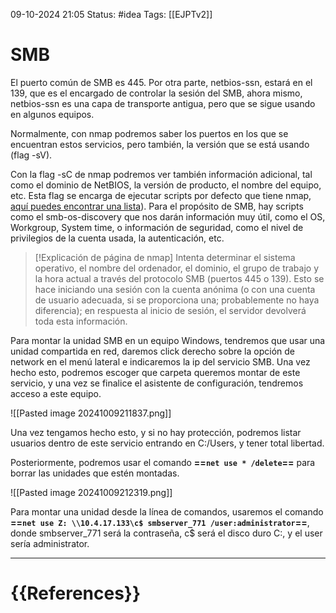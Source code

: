 09-10-2024 21:05
Status: #idea
Tags: [[EJPTv2]]

# SMB

El puerto común de SMB es 445. Por otra parte, netbios-ssn, estará en el 139, que es el encargado de controlar la sesión del SMB, ahora mismo, netbios-ssn es una capa de transporte antigua, pero que se sigue usando en algunos equipos.

Normalmente, con nmap podremos saber los puertos en los que se encuentran estos servicios, pero también, la versión que se está usando (flag -sV).

Con la flag -sC de nmap podremos ver también información adicional, tal como el dominio de NetBIOS, la versión de producto, el nombre del equipo, etc. Esta flag se encarga de ejecutar scripts por defecto que tiene nmap, [aquí puedes encontrar una lista](https://nmap.org/nsedoc/categories/default.html)).  Para el propósito de SMB, hay scripts como el smb-os-discovery que nos darán información muy útil, como el OS, Workgroup, System time, o información de seguridad, como el nivel de privilegios de la cuenta usada, la autenticación, etc.

> [!Explicación de página de nmap]
> 	Intenta determinar el sistema operativo, el nombre del ordenador, el dominio, el grupo de trabajo y la hora actual a través del protocolo SMB (puertos 445 o 139). Esto se hace iniciando una sesión con la cuenta anónima (o con una cuenta de usuario adecuada, si se proporciona una; probablemente no haya diferencia); en respuesta al inicio de sesión, el servidor devolverá toda esta información.

Para montar la unidad SMB en un equipo Windows, tendremos que usar una unidad compartida en red, daremos click derecho sobre la opción de network en el menú lateral e indicaremos la ip del servicio SMB. Una vez hecho esto, podremos escoger que carpeta queremos montar de este servicio, y una vez se finalice el asistente de configuración, tendremos acceso a este equipo.

![[Pasted image 20241009211837.png]]

Una vez tengamos hecho esto, y si no hay protección, podremos listar usuarios dentro de este servicio entrando en C:/Users, y tener total libertad.

Posteriormente, podremos usar el comando **==`net use * /delete`==** para borrar las unidades que estén montadas.

![[Pasted image 20241009212319.png]]

Para montar una unidad desde la línea de comandos, usaremos el comando 
**==`net use Z: \\10.4.17.133\c$ smbserver_771 /user:administrator`==**, donde smbserver_771 será la contraseña, c$ será el disco duro C:, y el user sería administrator.

---
# {{References}}
